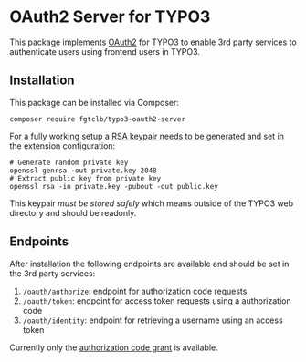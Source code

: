 # OAuth2 Server for TYPO3

This package implements [OAuth2](https://oauth.net/2/) for TYPO3 to enable 3rd party services to authenticate users using frontend users in TYPO3.

## Installation

This package can be installed via Composer:

    composer require fgtclb/typo3-oauth2-server

For a fully working setup a [RSA keypair needs to be generated](fgtclb/typo3-oauth2-server) and set in the extension configuration:

    # Generate random private key
    openssl genrsa -out private.key 2048
    # Extract public key from private key
    openssl rsa -in private.key -pubout -out public.key

This keypair *must be stored safely* which means outside of the TYPO3 web directory and should be readonly.

## Endpoints

After installation the following endpoints are available and should be set in the 3rd party services:

1. `/oauth/authorize`: endpoint for authorization code requests
2. `/oauth/token`: endpoint for access token requests using a authorization code
3. `/oauth/identity`: endpoint for retrieving a username using an access token

Currently only the [authorization code grant](https://oauth2.thephpleague.com/authorization-server/auth-code-grant/) is available.
